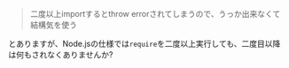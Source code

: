> 二度以上importするとthrow errorされてしまうので、うっか出来なくて結構気を使う

とありますが、Node.jsの仕様では`require`を二度以上実行しても、二度目以降は何もされなくありませんか?
